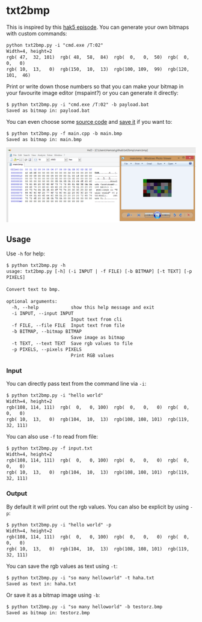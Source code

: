 # txt2bmp
This is inspired by this [hak5 episode](http://www.hak5.org/episodes/hak5-925). You can generate your own bitmaps with custom commands:

```
python txt2bmp.py -i "cmd.exe /T:02"
Width=4, height=2
rgb( 47,  32, 101)  rgb( 48,  58,  84)  rgb(  0,   0,  50)  rgb(  0,   0,   0)
rgb( 10,  13,   0)  rgb(150,  10,  13)  rgb(100, 109,  99)  rgb(120, 101,  46)
```

Print or write down those numbers so that you can make your bitmap in your favourite image editor (mspaint?) or you can generate it directly:

```
$ python txt2bmp.py -i "cmd.exe /T:02" -b payload.bat
Saved as bitmap in: payload.bat
```

You can even choose some [source code](main.cpp) and [save it](main.bmp) if you want to:

```
$ python txt2bmp.py -f main.cpp -b main.bmp
Saved as bitmap in: main.bmp
```

![preview](preview.png?raw=true)

## Usage

Use `-h` for help:

```
$ python txt2bmp.py -h
usage: txt2bmp.py [-h] (-i INPUT | -f FILE) [-b BITMAP] [-t TEXT] [-p PIXELS]

Convert text to bmp.

optional arguments:
  -h, --help            show this help message and exit
  -i INPUT, --input INPUT
                        Input text from cli
  -f FILE, --file FILE  Input text from file
  -b BITMAP, --bitmap BITMAP
                        Save image as bitmap
  -t TEXT, --text TEXT  Save rgb values to file
  -p PIXELS, --pixels PIXELS
                        Print RGB values
```

### Input

You can directly pass text from the command line via `-i`:

```
$ python txt2bmp.py -i "hello world"
Width=4, height=2
rgb(108, 114, 111)  rgb(  0,   0, 100)  rgb(  0,   0,   0)  rgb(  0,   0,   0)
rgb( 10,  13,   0)  rgb(104,  10,  13)  rgb(108, 108, 101)  rgb(119,  32, 111)
```

You can also use `-f` to read from file:

```
$ python txt2bmp.py -f input.txt
Width=4, height=2
rgb(108, 114, 111)  rgb(  0,   0, 100)  rgb(  0,   0,   0)  rgb(  0,   0,   0)
rgb( 10,  13,   0)  rgb(104,  10,  13)  rgb(108, 108, 101)  rgb(119,  32, 111)
```

### Output

By default it will print out the rgb values. You can also be explicit by using `-p`:

```
$ python txt2bmp.py -i "hello world" -p
Width=4, height=2
rgb(108, 114, 111)  rgb(  0,   0, 100)  rgb(  0,   0,   0)  rgb(  0,   0,   0)
rgb( 10,  13,   0)  rgb(104,  10,  13)  rgb(108, 108, 101)  rgb(119,  32, 111)
```

You can save the rgb values as text using `-t`:

```
$ python txt2bmp.py -i "so many helloworld" -t haha.txt
Saved as text in: haha.txt
```

Or save it as a bitmap image using `-b`:

```
$ python txt2bmp.py -i "so many helloworld" -b testorz.bmp
Saved as bitmap in: testorz.bmp
```
